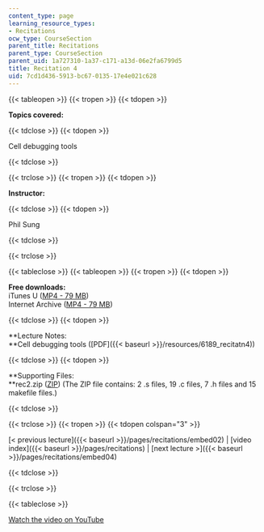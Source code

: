```yaml
---
content_type: page
learning_resource_types:
- Recitations
ocw_type: CourseSection
parent_title: Recitations
parent_type: CourseSection
parent_uid: 1a727310-1a37-c171-a13d-06e2fa6799d5
title: Recitation 4
uid: 7cd1d436-5913-bc67-0135-17e4e021c628
---
```


{{< tableopen >}}
{{< tropen >}}
{{< tdopen >}}


**Topics covered:**


{{< tdclose >}}
{{< tdopen >}}


Cell debugging tools


{{< tdclose >}}

{{< trclose >}}
{{< tropen >}}
{{< tdopen >}}


**Instructor:**


{{< tdclose >}}
{{< tdopen >}}


Phil Sung


{{< tdclose >}}

{{< trclose >}}

{{< tableclose >}}
{{< tableopen >}}
{{< tropen >}}
{{< tdopen >}}


**Free downloads:**  
iTunes U ([MP4 - 79 MB](http://deimos3.apple.com/WebObjects/Core.woa/Browse/mit.edu.2210868377.02210868382.2210988989?i=1772471950))  
Internet Archive ([MP4 - 79 MB](http://www.archive.org/download/MIT6.189IAP07/ocw-6.189-iap07-rec04_300k.mp4))


{{< tdclose >}}
{{< tdopen >}}


**Lecture Notes:  
**Cell debugging tools ([PDF]({{< baseurl >}}/resources/6189_recitatn4))


{{< tdclose >}}
{{< tdopen >}}


**Supporting Files:  
**rec2.zip ([ZIP](/courses/electrical-engineering-and-computer-science/6-189-multicore-programming-primer-january-iap-2007/recitations/rec2.zip)) (The ZIP file contains: 2 .s files, 19 .c files, 7 .h files and 15 makefile files.)


{{< tdclose >}}

{{< trclose >}}
{{< tropen >}}
{{< tdopen colspan="3" >}}


[\< previous lecture]({{< baseurl >}}/pages/recitations/embed02) | [video index]({{< baseurl >}}/pages/recitations) | [next lecture >]({{< baseurl >}}/pages/recitations/embed04)


{{< tdclose >}}

{{< trclose >}}

{{< tableclose >}}

[Watch the video on YouTube](http://www.youtube.com/v/SR6dDuTbEwo&showsearch=0&fs=1&showinfo=0)